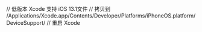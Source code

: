 // 低版本 Xcode 支持 iOS 13.1文件
// 拷贝到 /Applications/Xcode.app/Contents/Developer/Platforms/iPhoneOS.platform/DeviceSupport/
// 重启 Xcode
